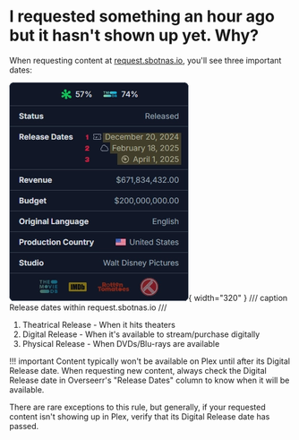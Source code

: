 # I requested something an hour ago but it hasn't shown up yet. Why?

When requesting content at [request.sbotnas.io](https://request.sbotnas.io), you'll see three important dates:

![Overseerr Release Dates](../assets/images/overseerr-release-dates.webp){ width="320" }
/// caption
Release dates within request.sbotnas.io
///

1. Theatrical Release - When it hits theaters
2. Digital Release - When it's available to stream/purchase digitally
3. Physical Release - When DVDs/Blu-rays are available

!!! important
    Content typically won't be available on Plex until after its Digital Release date. When requesting new content, always check the Digital Release date in Overseerr's "Release Dates" column to know when it will be available.

There are rare exceptions to this rule, but generally, if your requested content isn't showing up in Plex, verify that its Digital Release date has passed.
